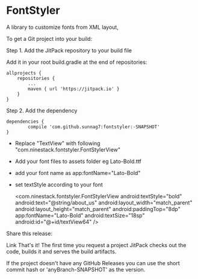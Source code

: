 # FontStyler

A library to customize fonts from XML layout,

To get a Git project into your build:

Step 1. Add the JitPack repository to your build file
 
Add it in your root build.gradle at the end of repositories:

	allprojects {
		repositories {
			...
			maven { url 'https://jitpack.io' }
		}
	}
 
Step 2. Add the dependency

	dependencies {
	        compile 'com.github.sunnag7:fontstyler:-SNAPSHOT'
	}
 
- Replace "TextView" with following "com.ninestack.fontstyler.FontStylerView"
- Add your font files to assets folder eg Lato-Bold.ttf
- add your font name as app:fontName="Lato-Bold" 
- set textStyle according to your font 

   <com.ninestack.fontstyler.FontStylerView
                    android:textStyle="bold"
                    android:text="@string/about_us"
                    android:layout_width="match_parent"
                    android:layout_height="match_parent"
                    android:paddingTop="8dp"
                    app:fontName="Lato-Bold"
                    android:textSize="18sp"
                    android:id="@+id/textView64" />
                    
Share this release:

Link
That's it! The first time you request a project JitPack checks out the code, builds it and serves the build artifacts.

If the project doesn't have any GitHub Releases you can use the short commit hash or 'anyBranch-SNAPSHOT' as the version.

